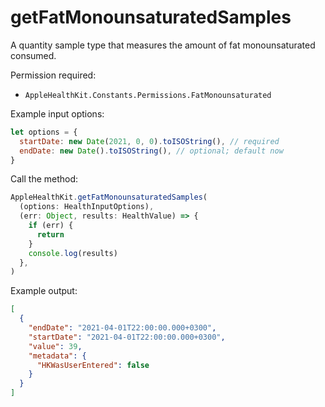 # getFatMonounsaturatedSamples

A quantity sample type that measures the amount of fat monounsaturated consumed.

Permission required:

- `AppleHealthKit.Constants.Permissions.FatMonounsaturated`

Example input options:

```javascript
let options = {
  startDate: new Date(2021, 0, 0).toISOString(), // required
  endDate: new Date().toISOString(), // optional; default now
}
```

Call the method:

```javascript
AppleHealthKit.getFatMonounsaturatedSamples(
  (options: HealthInputOptions),
  (err: Object, results: HealthValue) => {
    if (err) {
      return
    }
    console.log(results)
  },
)
```

Example output:

```json
[
  {
    "endDate": "2021-04-01T22:00:00.000+0300", 
    "startDate": "2021-04-01T22:00:00.000+0300", 
    "value": 39,
    "metadata": {
      "HKWasUserEntered": false
    }
  }
]
```
